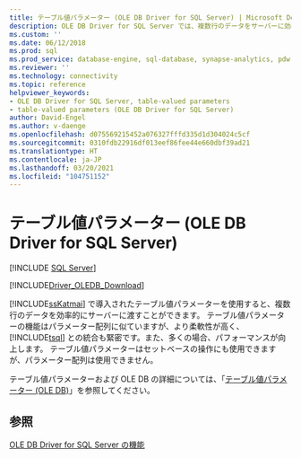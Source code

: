```yaml
---
title: テーブル値パラメーター (OLE DB Driver for SQL Server) | Microsoft Docs
description: OLE DB Driver for SQL Server では、複数行のデータをサーバーに効率的に渡すことができるテーブル値パラメーターがサポートされています。
ms.custom: ''
ms.date: 06/12/2018
ms.prod: sql
ms.prod_service: database-engine, sql-database, synapse-analytics, pdw
ms.reviewer: ''
ms.technology: connectivity
ms.topic: reference
helpviewer_keywords:
- OLE DB Driver for SQL Server, table-valued parameters
- table-valued parameters (OLE DB Driver for SQL Server)
author: David-Engel
ms.author: v-daenge
ms.openlocfilehash: d075569215452a076327fffd335d1d304024c5cf
ms.sourcegitcommit: 0310fdb22916df013eef86fee44e660dbf39ad21
ms.translationtype: HT
ms.contentlocale: ja-JP
ms.lasthandoff: 03/20/2021
ms.locfileid: "104751152"
---
```

# <a name="table-valued-parameters-ole-db-driver-for-sql-server"></a>テーブル値パラメーター (OLE DB Driver for SQL Server)
[!INCLUDE [SQL Server](../../../includes/applies-to-version/sql-asdb-asdbmi-asa-pdw.md)]

[!INCLUDE[Driver_OLEDB_Download](../../../includes/driver_oledb_download.md)]

  [!INCLUDE[ssKatmai](../../../includes/sskatmai-md.md)] で導入されたテーブル値パラメーターを使用すると、複数行のデータを効率的にサーバーに渡すことができます。 テーブル値パラメーターの機能はパラメーター配列に似ていますが、より柔軟性が高く、[!INCLUDE[tsql](../../../includes/tsql-md.md)] との統合も緊密です。また、多くの場合、パフォーマンスが向上します。 テーブル値パラメーターはセットベースの操作にも使用できますが、パラメーター配列は使用できません。  
  
  
 テーブル値パラメーターおよび OLE DB の詳細については、「[テーブル値パラメーター &#40;OLE DB&#41;](../../oledb/ole-db-table-valued-parameters/table-valued-parameters-ole-db.md)」を参照してください。  
  
## <a name="see-also"></a>参照  
 [OLE DB Driver for SQL Server の機能](../../oledb/features/oledb-driver-for-sql-server-features.md) 
  
  
